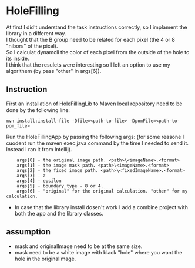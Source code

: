 # HoleFilling

At first I did't understand the task instructions correctly, so I implament the library in a different way.<br />
I thought that the B group need to be related for each pixel (the 4 or 8 "nibors" of the pixel).<br />
So I calculat dynamcli the color of each pixel from the outside of the hole to its inside.<br />
I think that the resulets were interesting so I left an option to use my algorithem (by pass "other" in args[6]).<br />


## Instruction

First an installation of HoleFillingLib to Maven local repository need to be done by the following line: 
```
mvn install:install-file -Dfile=<path-to-file> -DpomFile=<path-to-pom_file>
```
Run the HoleFillingApp by passing the following args: (for some reasone I cuodent run the maven exec:java command by the time I needed to send it. Instead i ran it from Intellij).
```
    args[0] - the original image path. <path>\<imageName>.<format>
    args[1] - the image mask path. <path>\<imageName>.<format>
    args[2] - the fixed image path. <path>\<fixedImageName>.<format>
    args[3] - z
    args[4] - epsilon
    args[5] - boundary type - 8 or 4.
    args[6] - "original" for the original calculation. "other" for my calculation.
```
* In case that the library install dosen't work I add a combine project with both the app and the library classes.
## assumption
  * mask and originalImage need to be at the same size.<br />
  * mask need to be a white image with black "hole" where you want the hole in the originalImage. 
  
